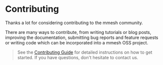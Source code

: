# Contributing

Thanks a lot for considering contributing to the mmesh community.

There are many ways to contribute, from writing tutorials or blog posts, improving the documentation, submitting bug reports and feature requests or writing code which can be incorporated into a mmesh OSS project.

> See the [Contributing Guide](https://github.com/mmesh/.github/blob/HEAD/CONTRIBUTING.md) for detailed instructions on how to get started. If you have questions, don't hesitate to contact us.

